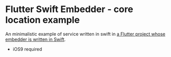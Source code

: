 # Flutter Swift Embedder - core location example

An minimalistic example of service written in swift in [a Flutter project whose embedder is written in Swift](https://github.com/chinmaygarde/flutter_swift_embedder).

- iOS9 required